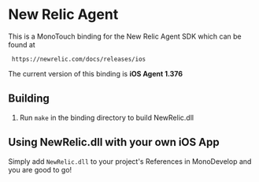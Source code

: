 New Relic Agent
==========

This is a MonoTouch binding for the New Relic Agent SDK which can be found at

     https://newrelic.com/docs/releases/ios

The current version of this binding is **iOS Agent 1.376**

Building
---------

1. Run `make` in the binding directory to build NewRelic.dll

Using NewRelic.dll with your own iOS App
------------------------------------------

Simply add `NewRelic.dll` to your project's References in MonoDevelop and you
are good to go!
